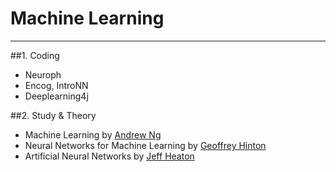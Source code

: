 # Machine Learning

<hr/>

##1. Coding

* Neuroph
* Encog, IntroNN
* Deeplearning4j

##2. Study & Theory

* Machine Learning by [Andrew Ng](https://github.com/blitz70/ML/blob/master/LectureAndrewNg.md)
* Neural Networks for Machine Learning by [Geoffrey Hinton](https://github.com/blitz70/ML/blob/master/LectureGeoffreyHinton.md)
* Artificial Neural Networks by [Jeff Heaton](https://github.com/blitz70/ML/blob/master/LectureJeffHeaton.md)
